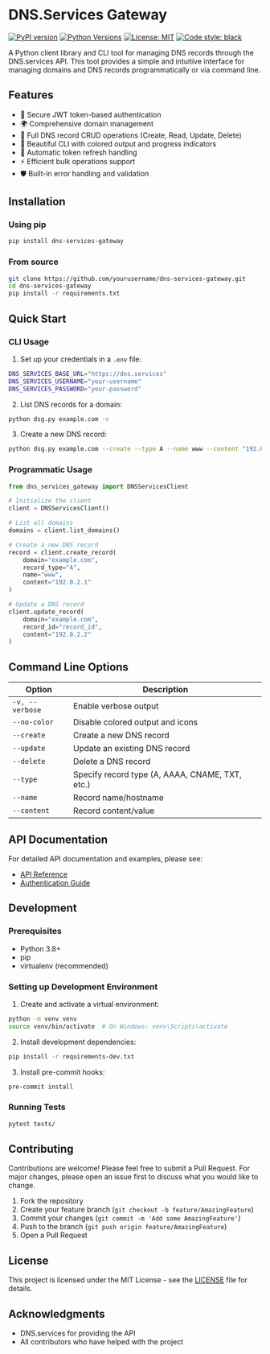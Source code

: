 # DNS.Services Gateway

[![PyPI version](https://badge.fury.io/py/dns-services-gateway.svg)](https://badge.fury.io/py/dns-services-gateway)
[![Python Versions](https://img.shields.io/pypi/pyversions/dns-services-gateway.svg)](https://pypi.org/project/dns-services-gateway/)
[![License: MIT](https://img.shields.io/badge/License-MIT-yellow.svg)](https://opensource.org/licenses/MIT)
[![Code style: black](https://img.shields.io/badge/code%20style-black-000000.svg)](https://github.com/psf/black)

A Python client library and CLI tool for managing DNS records through the DNS.services API. This tool provides a simple and intuitive interface for managing domains and DNS records programmatically or via command line.

## Features

- 🔐 Secure JWT token-based authentication
- 🌍 Comprehensive domain management
- 📝 Full DNS record CRUD operations (Create, Read, Update, Delete)
- 🎨 Beautiful CLI with colored output and progress indicators
- 🔄 Automatic token refresh handling
- ⚡ Efficient bulk operations support
- 🛡️ Built-in error handling and validation

## Installation

### Using pip

```bash
pip install dns-services-gateway
```

### From source

```bash
git clone https://github.com/yourusername/dns-services-gateway.git
cd dns-services-gateway
pip install -r requirements.txt
```

## Quick Start

### CLI Usage

1. Set up your credentials in a `.env` file:
```bash
DNS_SERVICES_BASE_URL="https://dns.services"
DNS_SERVICES_USERNAME="your-username"
DNS_SERVICES_PASSWORD="your-password"
```

2. List DNS records for a domain:
```bash
python dsg.py example.com -v
```

3. Create a new DNS record:
```bash
python dsg.py example.com --create --type A --name www --content "192.0.2.1"
```

### Programmatic Usage

```python
from dns_services_gateway import DNSServicesClient

# Initialize the client
client = DNSServicesClient()

# List all domains
domains = client.list_domains()

# Create a new DNS record
record = client.create_record(
    domain="example.com",
    record_type="A",
    name="www",
    content="192.0.2.1"
)

# Update a DNS record
client.update_record(
    domain="example.com",
    record_id="record_id",
    content="192.0.2.2"
)
```

## Command Line Options

| Option | Description |
|--------|-------------|
| `-v, --verbose` | Enable verbose output |
| `--no-color` | Disable colored output and icons |
| `--create` | Create a new DNS record |
| `--update` | Update an existing DNS record |
| `--delete` | Delete a DNS record |
| `--type` | Specify record type (A, AAAA, CNAME, TXT, etc.) |
| `--name` | Record name/hostname |
| `--content` | Record content/value |

## API Documentation

For detailed API documentation and examples, please see:
- [API Reference](docs/DNS_services_API_Reference.md)
- [Authentication Guide](docs/doc-api.md)

## Development

### Prerequisites

- Python 3.8+
- pip
- virtualenv (recommended)

### Setting up Development Environment

1. Create and activate a virtual environment:
```bash
python -m venv venv
source venv/bin/activate  # On Windows: venv\Scripts\activate
```

2. Install development dependencies:
```bash
pip install -r requirements-dev.txt
```

3. Install pre-commit hooks:
```bash
pre-commit install
```

### Running Tests

```bash
pytest tests/
```

## Contributing

Contributions are welcome! Please feel free to submit a Pull Request. For major changes, please open an issue first to discuss what you would like to change.

1. Fork the repository
2. Create your feature branch (`git checkout -b feature/AmazingFeature`)
3. Commit your changes (`git commit -m 'Add some AmazingFeature'`)
4. Push to the branch (`git push origin feature/AmazingFeature`)
5. Open a Pull Request

## License

This project is licensed under the MIT License - see the [LICENSE](LICENSE) file for details.

## Acknowledgments

- DNS.services for providing the API
- All contributors who have helped with the project
